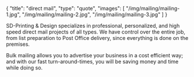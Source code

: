 {
  "title": "direct mail",
  "type": "quote",
  "images": [
    "/img/mailing/mailing-1.jpg",
    "/img/mailing/mailing-2.jpg",
    "/img/mailing/mailing-3.jpg"
  ]
}


SD-Printing & Design specializes in professional, personalized, and high speed direct mail projects of all types.  We have control over the entire job, from list preparation to Post Office delivery, since everything is done on the premises.

Bulk mailing allows you to advertise your business in a cost efficient way; and with our fast turn-around-times, you will be saving money and time while doing so.
